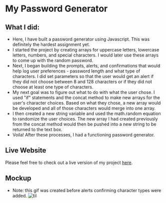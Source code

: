 # My Password Generator

## What I did:  
* Here, I have built a password generator using Javascript. This was definitely the hardest assignment yet.
* I started the project by creating arrays for uppercase letters, lowercase letters, numbers, and special characters. I would later use these arrays to come up with the random password.
* Next, I began building the prompts, alerts, and confirmations that would help log user preferences - password length and what type of characters. I did set parameters so that the user would get an alert if they did not choose between 8 and 128 characters or if they did not choose at least one type of characters. 
* My next goal was to figure out what to do with what the user chose. I used "if" statements and the concat method to make new arrays for the user's character choices. Based on what they chose, a new array would be developed and all of those characters would merge into one array.
* I then created a new string variable and used the math.random equation to randomize the user choices. The new array I had created previously from the concat method would then be pushed into a new string to be returned to the text box.
* Voila! After these processes, I had a functioning password generator. 

## Live Website
Please feel free to check out a live version of my project [here](https://cmash93.github.io/My-Password-Generator/).     
## Mockup    
* Note: this gif was created before alerts confirming character types were added.
![til](https://github.com/cmash93/My-Password-Generator/blob/main/Assets/pw-generator.gif)